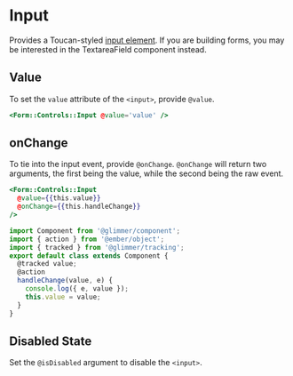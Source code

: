 # Input 

Provides a Toucan-styled [input element](https://developer.mozilla.org/en-US/docs/Web/HTML/Element/input). If you are building forms, you may be interested in the TextareaField component instead.

## Value

To set the `value` attribute of the `<input>`, provide `@value`.

```hbs
<Form::Controls::Input @value='value' />
```

## onChange

To tie into the input event, provide `@onChange`. `@onChange` will return two arguments, the first being the value, while the second being the raw event.

```hbs
<Form::Controls::Input
  @value={{this.value}}
  @onChange={{this.handleChange}}
/>
```

```js
import Component from '@glimmer/component';
import { action } from '@ember/object';
import { tracked } from '@glimmer/tracking';
export default class extends Component {
  @tracked value;
  @action
  handleChange(value, e) {
    console.log({ e, value });
    this.value = value;
  }
}
```

## Disabled State

Set the `@isDisabled` argument to disable the `<input>`.
